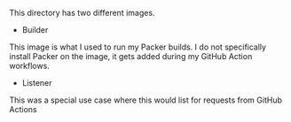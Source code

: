 This directory has two different images. 

- Builder

This image is what I used to run my Packer builds. I do not specifically install Packer on the image, it gets added during my GitHub Action workflows. 

- Listener

This was a special use case where this would list for requests from GitHub Actions